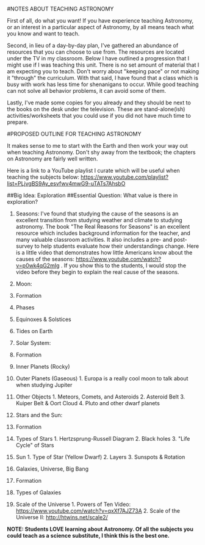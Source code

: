 #NOTES ABOUT TEACHING ASTRONOMY

First of all, do what you want! If you have experience teaching Astronomy, or an interest in a particular aspect of Astronomy, by all means teach what you know and want to teach.

Second, in lieu of a day-by-day plan, I've gathered an abundance of resources that you can choose to use from. The resources are located under the TV in my classroom. Below I have outlined a progression that I might use if I was teaching this unit. There is no set amount of material that I am expecting you to teach. Don't worry about "keeping pace" or not making it "through" the curriculum. With that said, I have found that a class which is busy with work has less time for shenanigans to occur. While good teaching can not solve all behavior problems, it can avoid some of them.

Lastly, I've made some copies for you already and they should be next to the books on the desk under the television. These are stand-alone(ish) activities/worksheets that you could use if you did not have much time to prepare.

#PROPOSED OUTLINE FOR TEACHING ASTRONOMY

It makes sense to me to start with the Earth and then work your way out when teaching Astronomy. Don't shy away from the textbook; the chapters on Astronomy are fairly well written. 

Here is a link to a YouTube playlist I curate which will be useful when teaching the subjects below: https://www.youtube.com/playlist?list=PLjvgBS9Ay_esvfwv4mwG9-uTATs7AhsbO

##Big Idea: Exploration
##Essential Question: What value is there in exploration?

1.  Seasons: I've found that studying the cause of the seasons is an excellent transition from studying weather and climate to studying astronomy. The book "The Real Reasons for Seasons" is an excellent resource which includes background information for the teacher, and many valuable classroom activities. It also includes a pre- and post-survey to help students evaluate how their understandings change. Here is a little video that demonstrates how little Americans know about the causes of the seasons: https://www.youtube.com/watch?v=p0wk4qG2mIg . If you show this to the students, I would stop the video before they begin to explain the real cause of the seasons.


2.  Moon:
  1.  Formation
  2.  Phases
  3.  Equinoxes & Solstices
  4.  Tides on Earth

3.  Solar System:
  1.  Formation
  2.  Inner Planets (Rocky)
  3.  Outer Planets (Gaseous)
    1.  Europa is a really cool moon to talk about when studying Jupiter
  4.  Other Objects
    1.  Meteors, Comets, and Asteroids
    2.  Asteroid Belt
    3.  Kuiper Belt & Oort Cloud
    4.  Pluto and other dwarf planets

4.  Stars and the Sun:
  1.  Formation
  2.  Types of Stars
    1.  Hertzsprung-Russell Diagram
    2.  Black holes
    3.  "Life Cycle" of Stars
  3. Sun
    1.  Type of Star (Yellow Dwarf)
    2.  Layers
    3.  Sunspots & Rotation
        
5.  Galaxies, Universe, Big Bang
  1.  Formation
  2.  Types of Galaxies
  3.  Scale of the Universe
    1.  Powers of Ten Video: https://www.youtube.com/watch?v=qxXf7AJZ73A
    2.  Scale of the Universe II: http://htwins.net/scale2/
    
**NOTE: Students LOVE learning about Astronomy. Of all the subjects you could teach as a science substitute, I think this is the best one.**
